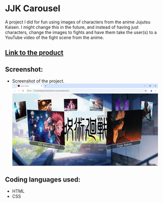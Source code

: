 # JJK Carousel
A project I did for fun using images of characters from the anime Jujutsu Kaisen.
I might change this in the future, and instead of having just characters, change the images to fights and have them take the user(s) to a YouTube video of the fight scene from the anime.

## [Link to the product](https://thajeepan-rathiharan.github.io/JJK_-Carousel/)

## Screenshot:
- Screenshot of the project.
![Screenshot of the project.](img/screenshot.png)

## Coding languages used:
- HTML
- CSS